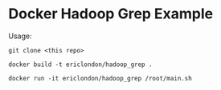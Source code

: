 # Docker Hadoop Grep Example

Usage:
```
git clone <this repo>

docker build -t ericlondon/hadoop_grep .

docker run -it ericlondon/hadoop_grep /root/main.sh
```
